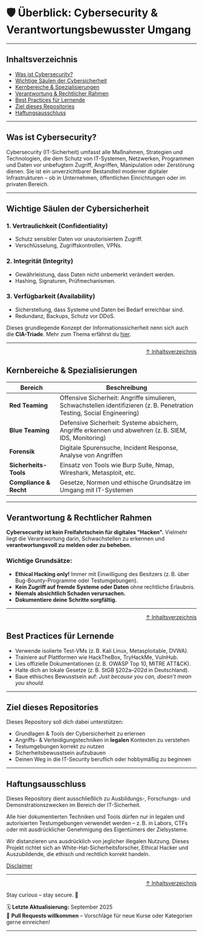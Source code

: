 # 🛡️ Überblick: Cybersecurity & Verantwortungsbewusster Umgang

---
## Inhaltsverzeichnis
- [Was ist Cybersecurity?](#was-ist-cybersecurity)
- [Wichtige Säulen der Cybersicherheit](#wichtige-säulen-der-cybersicherheit)
- [Kernbereiche & Spezialisierungen](#kernbereiche--spezialisierungen)
- [Verantwortung & Rechtlicher Rahmen](#verantwortung--rechtlicher-rahmen)
- [Best Practices für Lernende](#best-practices-für-lernende)
- [Ziel dieses Repositories](#ziel-dieses-repositories)
- [Haftungsausschluss](#haftungsausschluss)

---

## Was ist Cybersecurity?

Cybersecurity (IT-Sicherheit) umfasst alle Maßnahmen, Strategien und Technologien, die dem Schutz von IT-Systemen, Netzwerken, Programmen und Daten vor unbefugtem Zugriff, Angriffen, Manipulation oder Zerstörung dienen. Sie ist ein unverzichtbarer Bestandteil moderner digitaler Infrastrukturen – ob in Unternehmen, öffentlichen Einrichtungen oder im privaten Bereich.

---

## Wichtige Säulen der Cybersicherheit

### 1. **Vertraulichkeit (Confidentiality)**
- Schutz sensibler Daten vor unautorisiertem Zugriff.
- Verschlüsselung, Zugriffskontrollen, VPNs.

### 2. **Integrität (Integrity)**
- Gewährleistung, dass Daten nicht unbemerkt verändert werden.
- Hashing, Signaturen, Prüfmechanismen.

### 3. **Verfügbarkeit (Availability)**
- Sicherstellung, dass Systeme und Daten bei Bedarf erreichbar sind.
- Redundanz, Backups, Schutz vor DDoS.

Dieses grundlegende Konzept der Informationssicherheit nenn sich auch die **CIA-Triade**. Mehr zum Thema erfährst du [hier]().

---

<div align=right>

[↑ Inhaltsverzeichnis](#inhaltsverzeichnis)

</div>

## Kernbereiche & Spezialisierungen

| Bereich                   | Beschreibung |
|---------------------------|--------------|
| **Red Teaming**        | Offensive Sicherheit: Angriffe simulieren, Schwachstellen identifizieren (z. B. Penetration Testing, Social Engineering) |
| **Blue Teaming**       | Defensive Sicherheit: Systeme absichern, Angriffe erkennen und abwehren (z. B. SIEM, IDS, Monitoring) |
| **Forensik**           | Digitale Spurensuche, Incident Response, Analyse von Angriffen |
| **Sicherheits-Tools**  | Einsatz von Tools wie Burp Suite, Nmap, Wireshark, Metasploit, etc. |
| **Compliance & Recht** | Gesetze, Normen und ethische Grundsätze im Umgang mit IT-Systemen |

---

## Verantwortung & Rechtlicher Rahmen

**Cybersecurity ist kein Freifahrtschein für digitales "Hacken".** Vielmehr liegt die Verantwortung darin, Schwachstellen zu erkennen und **verantwortungsvoll zu melden oder zu beheben.**

### Wichtige Grundsätze:
- **Ethical Hacking only!** Immer mit Einwilligung des Besitzers (z. B. über Bug-Bounty-Programme oder Testumgebungen).
- **Kein Zugriff auf fremde Systeme oder Daten** ohne rechtliche Erlaubnis.
- **Niemals absichtlich Schaden verursachen.**
- **Dokumentiere deine Schritte sorgfältig.**

---

<div align=right>

[↑ Inhaltsverzeichnis](#inhaltsverzeichnis)

</div>

## Best Practices für Lernende

- Verwende isolierte Test-VMs (z. B. Kali Linux, Metasploitable, DVWA).
- Trainiere auf Plattformen wie HackTheBox, TryHackMe, VulnHub.
- Lies offizielle Dokumentationen (z. B. OWASP Top 10, MITRE ATT&CK).
- Halte dich an lokale Gesetze (z. B. StGB §202a–202d in Deutschland).
- Baue ethisches Bewusstsein auf: *Just because you can, doesn’t mean you should.*

---

## Ziel dieses Repositories

Dieses Repository soll dich dabei unterstützen:

- Grundlagen & Tools der Cybersicherheit zu erlernen
- Angriffs- & Verteidigungstechniken in **legalen** Kontexten zu verstehen
- Testumgebungen korrekt zu nutzen
- Sicherheitsbewusstsein aufzubauen
- Deinen Weg in die IT-Security beruflich oder hobbymäßig zu beginnen

---

## Haftungsausschluss

Dieses Repository dient ausschließlich zu Ausbildungs-, Forschungs- und Demonstrationszwecken im Bereich der IT-Sicherheit.

Alle hier dokumentierten Techniken und Tools dürfen nur in legalen und autorisierten Testumgebungen verwendet werden – z. B. in Labors, CTFs oder mit ausdrücklicher Genehmigung des Eigentümers der Zielsysteme.

Wir distanzieren uns ausdrücklich von jeglicher illegalen Nutzung.
Dieses Projekt richtet sich an White-Hat-Sicherheitsforscher, Ethical Hacker und Auszubildende, die ethisch und rechtlich korrekt handeln.

[Disclaimer](/00-disclaimer/disclaimer.md)

--- 

<div align=right>

[↑ Inhaltsverzeichnis](#inhaltsverzeichnis)

</div>

Stay curious – stay secure. 🔐

🗓️ **Letzte Aktualisierung:** September 2025  
🤝 **Pull Requests willkommen** – Vorschläge für neue Kurse oder Kategorien gerne einreichen!

---
